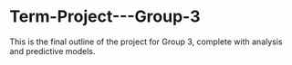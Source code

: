 # Term-Project---Group-3
This is the final outline of the project for Group 3, complete with analysis and predictive models.
